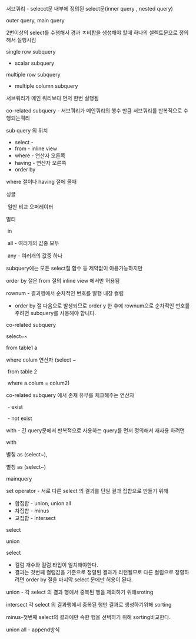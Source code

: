서브쿼리 - selecct문 내부에 정의된 select문(inner query , nested query)

outer query, main query



2번이상의 select를 수행해서 경과 ㅈ비합을 생성해야 할때  하나의 셀렉트문으로 정의해서 실행시킴



single row subquery

* scalar subquery

multiple row subquery

* multiple column subquery

서브쿼리가 메인 쿼리보다 먼저 한번 실행됨

co-related subquery - 서브쿼리가 메인쿼리의 행수 만큼 서브쿼리를 반복적으로 수행되는쿼리



sub query 의 위치

* select - 
* from - inline view
* where - 연산자 오른쪽
* having -  연산자 오른쪽
* order by



where 절이나 having 절에 올때

싱글

​	일반 비교 오퍼레이터

멀티

​	in

​	all -  여러개의 값중 모두

​	any - 여러개의 값중 하나

subquery에는 모든 select절 함수 등 제약없이 아용가능하지만

order by 절은 from 절의 inline view 에서만 허용됨



rownum - 결과행에서 순차적인 번호를 발행 내장 컬럼

* order by 절 다음으로 발생되므로 order y 한 후에 rownum으로 순차적인 번호를 주려면 subquery를 사용해야 합니다.

co-related subquery 

select~~

from table1 a

where colum 연산자 (select ~

​										from table 2

​										where a.colum = colum2)



co-related subquery 에서 존재 유무를 체크해주는 연산자

​	- exist

​	- not exist

with - 긴 query문에서 반복적으로 사용하는 query를 먼저 정의해서 재사용 하려면

with

별칭 as (select~), 

별칭 as (select~)

mainquery







set operator - 서로 다른 select 의 결과를 단일 결과 집합으로 만들기 위해



* 합집합 - union, union all
* 차집합 - minus
* 교집합 - intersect



select

union

select

* 컬럼 개수와 컬럼 타입이 일치해야한다.
* 결과는 첫번째 컬럼값을 기준으로 정렬된 결과가 리턴될므로 다른 컬럼으로 정렬하려면 order by 절을 마지막 select 문에만 허용이 된다.

union - 각 select 의 결과 행에서 중복된 행을 제외하기 위해sroting

intersect 각 select 의 결과행에서 중복된 행만 결과로 생성하기위해 sorting

minus-첫번째 select의 결과에만 속한 행을 선택하기 위해 sorting비교한다.

union all - append방식



























































